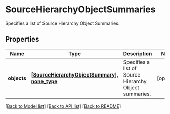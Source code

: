 # SourceHierarchyObjectSummaries

Specifies a list of Source Hierarchy Object Summaries.

## Properties
Name | Type | Description | Notes
------------ | ------------- | ------------- | -------------
**objects** | [**[SourceHierarchyObjectSummary], none_type**](SourceHierarchyObjectSummary.md) | Specifies a list of Source Hierarchy Object summaries. | [optional] 

[[Back to Model list]](../README.md#documentation-for-models) [[Back to API list]](../README.md#documentation-for-api-endpoints) [[Back to README]](../README.md)


